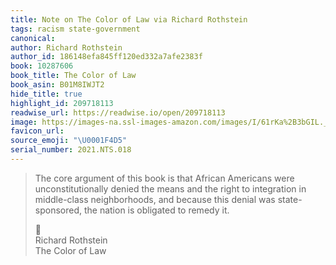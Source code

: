 ```yaml
---
title: Note on The Color of Law via Richard Rothstein
tags: racism state-government
canonical:
author: Richard Rothstein
author_id: 186148efa845ff120ed332a7afe2383f
book: 10287606
book_title: The Color of Law
book_asin: B01M8IWJT2
hide_title: true
highlight_id: 209718113
readwise_url: https://readwise.io/open/209718113
image: https://images-na.ssl-images-amazon.com/images/I/61rKa%2B3bGIL._SL200_.jpg
favicon_url:
source_emoji: "\U0001F4D5"
serial_number: 2021.NTS.018
---
```

> The core argument of this book is that African Americans were unconstitutionally denied the means and the right to integration in middle-class neighborhoods, and because this denial was state-sponsored, the nation is obligated to remedy it.
> <div class="quoteback-footer"><div class="quoteback-avatar"><span class="mini-emoji"> 📕</span></div><div class="quoteback-metadata"><div class="metadata-inner"><span style="display:none">FROM:</span><div aria-label="Richard Rothstein" class="quoteback-author"> Richard Rothstein</div><div aria-label="The Color of Law" class="quoteback-title"> The Color of Law</div></div></div></div>